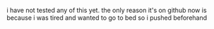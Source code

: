 i have not tested any of this yet. the only reason it's on github now is because i was tired and wanted to go to bed so i pushed beforehand